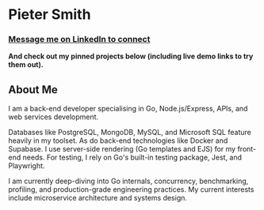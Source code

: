 # Pieter Smith

### [Message me on LinkedIn to connect](https://www.linkedin.com/in/pietersmith81)

**And check out my pinned projects below (including live demo links to try them out).**

## About Me

I am a back-end developer specialising in Go, Node.js/Express, APIs, and web services development.

Databases like PostgreSQL, MongoDB, MySQL, and Microsoft SQL feature heavily in my toolset. As do back-end technologies like Docker and Supabase. I use server-side rendering (Go templates and EJS) for my front-end needs. For testing, I rely on Go's built-in testing package, Jest, and Playwright.

I am currently deep-diving into Go internals, concurrency, benchmarking, profiling, and production-grade engineering practices. My current interests include microservice architecture and systems design.
